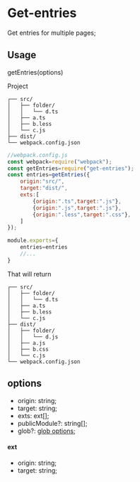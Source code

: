 # Get-entries
Get entries for multiple pages;


## Usage

getEntries(options)

Project
```
┌── src/
│   ├── folder/
│   │   └── d.ts
│   ├── a.ts
│   ├── b.less
│   └── c.js
├── dist/
└── webpack.config.json
```


```javascript
//webpack.config.js
const webpack=require("webpack");
const getEntries=require("get-entries");
const entries=getEntries({
    origin:"src/",
    target:"dist/",
    exts:[
        {origin:".ts",target:".js"},
        {origin:".js",target:".js"},
        {origin:".less",target:".css"},
    ]
});

module.exports={
    entries=entries
    //...
}
```

That will return
```
┌── src/
│   ├── folder/
│   │   └── d.ts
│   ├── a.ts
│   ├── b.less
│   └── c.js
├── dist/
│   ├── folder/
│   │   └── d.js
│   ├── a.js
│   ├── b.css
│   └── c.js
└── webpack.config.json
```

## options
* origin: string;
* target: string;
* exts: ext[];
* publicModule?: string[];
* glob?: [glob options](https://github.com/isaacs/node-glob);


#### ext 
* origin: string;
* target: string;


